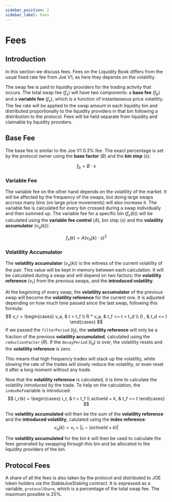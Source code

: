```yaml
---
sidebar_position: 2
sidebar_label: Fees
---
```


# Fees

## Introduction

In this section we discuss fees. Fees on the Liquidity Book differs from the usual fixed rate fee from Joe V1, as here they depends on the volatility.

The swap fee is paid to liquidity providers for the trading activity that occurs. The total swap fee ($f_s$) will have two components: a **base fee** ($f_b$) and a **variable fee** ($f_v$), which is a function of instantaneous price volatility. The fee rate will be applied to the swap amount in each liquidity bin and distributed proportionally to the liquidity providers in that bin following a distribution to the protocol. Fees will be held separate from liquidity and claimable by liquidity providers.

## Base Fee

The base fee is similar to the Joe V1 0.3% fee. The exact percentage is set by the protocol owner using the **base factor** ($B$) and the **bin step** ($s$):

$$
f_b = B \cdot s
$$

### Variable Fee

The variable fee on the other hand depends on the volatility of the market. It will be affected by the frequency of the swaps, but doing large swaps accross many bins (on large price movements) will also increase it. The variable fee is calculated for every bin crossed during a swap individually and then summed up. The variable fee for a specific bin ($f_v(k)$) will be calculated using the **variable fee control** ($A$), bin step ($s$) and the **volatility accumulator** ($v_a(k)$):

$$
f_v(k) = A(v_a(k) \cdot s) ^ 2
$$

### Volatility Accumulator

The **volatility accumulator** ($v_a(k)$) is the witness of the current volatility of the pair. This value will be kept in memory between each calculation. It will be calculated during a swap and will depend on two factors: the **volatility reference** ($v_r$) from the previous swaps, and the **introduced volatility**.

At the beginning of every swap, the **volatility accumulator** of the previous swap will become the **volatility reference** for the current one. It is adjusted depending on how much time passed since the last swap, following this formula:
$$
 v_r = \begin{cases}
          v_a, & t < t_f \\
          R * v_a, & t_f <= t < t_d \\
          0 , & t_d <= t
        \end{cases}
$$
If we passed the `filterPeriod` ($t_f$), the **volatility reference** will only be a fraction of the previous **volatility accumulated**, calculated using the `reductionFactor` ($R$). If the `decayPeriod` ($t_d$) is over, the volatility resets and the **volatility reference** is zero.

This means that high frequency trades will stack up the volatility, while slowing the rate of the trades will slowly reduce the volatility, or even reset it after a long moment without any trade.

Now that the **volatility reference** is calculated, it is time to calculate the volatility introduced by the trade. To help on the calculation, the `indexRef`variable is introduced:
$$
i_r(k) = \begin{cases}
            i_r, & t < t_f \\
            activeId + k, & t_f <= t
          \end{cases}
$$

The **volatility accumulated** will then be the sum of the **volatility reference** and the **introduced volatility**, calulated using the **index reference**:
$$
v_a(k) = v_r + |i_r - (activeId + k)|
$$

The **volatility accumulated** for the bin $k$ will then be used to calculate the fees generated by swapping through this bin and be allocated to the liquidity providers of the bin.

## Protocol Fees

A share of all the fees is also taken by the protocol and distributed to JOE token holders via the StableJoeStaking contract. It is expressed as a variable, `protocolShare`, which is a percentage of the total swap fee. The maximum possible is 25%.
